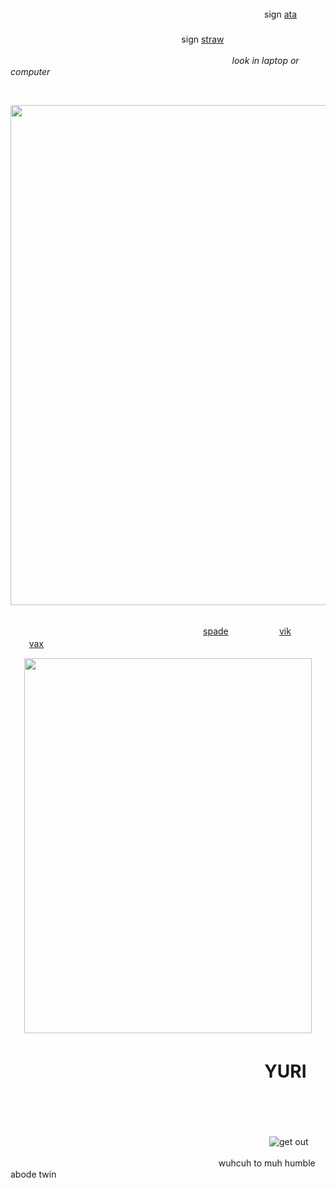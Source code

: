 <br/>

ㅤㅤㅤㅤㅤㅤ ㅤㅤㅤㅤㅤㅤ ㅤㅤㅤㅤㅤㅤㅤㅤ ㅤㅤㅤㅤㅤㅤ ㅤㅤㅤㅤ sign [ata](https://centivan.atabook.org/)
ㅤㅤㅤㅤㅤㅤㅤ ㅤㅤㅤㅤㅤㅤ ㅤㅤㅤㅤㅤㅤㅤㅤ ㅤㅤㅤㅤㅤㅤ ㅤㅤㅤㅤ ㅤㅤㅤㅤㅤ ㅤㅤㅤㅤㅤㅤ ㅤㅤㅤㅤㅤㅤㅤㅤ ㅤㅤㅤㅤㅤㅤ ㅤㅤㅤㅤ sign [straw](https://hawkmizi.straw.page)

ㅤㅤㅤㅤㅤㅤ ㅤㅤㅤㅤㅤㅤ ㅤㅤㅤㅤㅤㅤㅤㅤ ㅤㅤㅤㅤ ㅤㅤ _look in laptop or computer_


<br/>

<p align="center">
  <img width="660" height="800" src="https://cdn.discordapp.com/attachments/1282985399051878441/1408981941394341908/Untitled103_20250824090904.png?ex=68abb830&is=68aa66b0&hm=4d8c15cf97ed185a14818b40b53c36e3248995eb3641ab416805b3a344382492&/460/300">

<br/>

<br/>

ㅤㅤㅤㅤㅤㅤㅤ ㅤㅤㅤㅤㅤㅤㅤ ㅤㅤㅤㅤㅤㅤㅤㅤ ㅤ[spade](https://github.com/parasiticrose)ㅤㅤㅤㅤㅤㅤ [vik](https://github.com/ivbanny)ㅤㅤㅤㅤㅤㅤ [vax](https://github.com/yaoirot)ㅤㅤㅤㅤㅤㅤ 
</p>
<p align="center">
  <img width="460" height="600" src="https://cdn.discordapp.com/attachments/1282985399051878441/1408981941797261312/Untitled102_20250824085555.png?ex=68ae5b30&is=68ad09b0&hm=116516e62dd18002ad13a95368e8596dd1df123be1aeb3b966cdd7764d122f93&/460/300">

# ㅤㅤㅤㅤㅤㅤ ㅤㅤㅤ ㅤㅤㅤㅤㅤㅤ YURI



<br/>

ㅤㅤㅤ
ㅤ ㅤ ㅤㅤ ㅤ 



ㅤㅤ ㅤㅤㅤㅤㅤㅤ ㅤㅤㅤㅤ ㅤㅤㅤㅤㅤㅤ ㅤㅤㅤㅤ ㅤㅤㅤㅤㅤㅤ  ㅤ ㅤ![get out](https://visitor-badge.laobi.icu/badge?page_id=KISSINGSTRANGERS)

ㅤㅤ ㅤㅤㅤㅤㅤㅤ ㅤㅤㅤㅤ ㅤㅤㅤㅤㅤㅤ ㅤㅤㅤㅤ ㅤㅤ wuhcuh to muh humble abode twin




<!--
**TillsBodyPillow/TillsBodyPillow** is a ✨ _special_ ✨ repository because its `README.md` (this file) appears on your GitHub profile.

Here are some ideas to get you started:

- 🔭 I’m currently working on ...
- 🌱 I’m currently learning ...
- 👯 I’m looking to collaborate on ...
- 🤔 I’m looking for help with ...
- 💬 Ask me about ...
- 📫 How to reach me: ...
- 😄 Pronouns: ...
- ⚡ Fun fact: ...
-->


<!--
**Bendahe/Bendahe** is a ✨ _special_ ✨ repository because its `README.md` (this file) appears on your GitHub profile.

Here are some ideas to get you started:

- 🔭 I’m currently working on ...
- 🌱 I’m currently learning ...
- 👯 I’m looking to collaborate on ...
- 🤔 I’m looking for help with ...
- 💬 Ask me about ...
- 📫 How to reach me: ...
- 😄 Pronouns: ...
- ⚡ Fun fact: ...
-->
